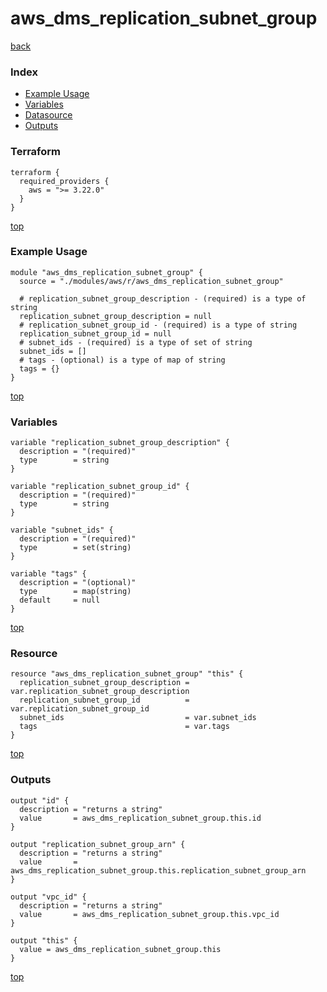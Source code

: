 # aws_dms_replication_subnet_group

[back](../aws.md)

### Index

- [Example Usage](#example-usage)
- [Variables](#variables)
- [Datasource](#datasource)
- [Outputs](#outputs)

### Terraform

```hcl
terraform {
  required_providers {
    aws = ">= 3.22.0"
  }
}
```

[top](#index)

### Example Usage

```hcl
module "aws_dms_replication_subnet_group" {
  source = "./modules/aws/r/aws_dms_replication_subnet_group"

  # replication_subnet_group_description - (required) is a type of string
  replication_subnet_group_description = null
  # replication_subnet_group_id - (required) is a type of string
  replication_subnet_group_id = null
  # subnet_ids - (required) is a type of set of string
  subnet_ids = []
  # tags - (optional) is a type of map of string
  tags = {}
}
```

[top](#index)

### Variables

```hcl
variable "replication_subnet_group_description" {
  description = "(required)"
  type        = string
}

variable "replication_subnet_group_id" {
  description = "(required)"
  type        = string
}

variable "subnet_ids" {
  description = "(required)"
  type        = set(string)
}

variable "tags" {
  description = "(optional)"
  type        = map(string)
  default     = null
}
```

[top](#index)

### Resource

```hcl
resource "aws_dms_replication_subnet_group" "this" {
  replication_subnet_group_description = var.replication_subnet_group_description
  replication_subnet_group_id          = var.replication_subnet_group_id
  subnet_ids                           = var.subnet_ids
  tags                                 = var.tags
}
```

[top](#index)

### Outputs

```hcl
output "id" {
  description = "returns a string"
  value       = aws_dms_replication_subnet_group.this.id
}

output "replication_subnet_group_arn" {
  description = "returns a string"
  value       = aws_dms_replication_subnet_group.this.replication_subnet_group_arn
}

output "vpc_id" {
  description = "returns a string"
  value       = aws_dms_replication_subnet_group.this.vpc_id
}

output "this" {
  value = aws_dms_replication_subnet_group.this
}
```

[top](#index)